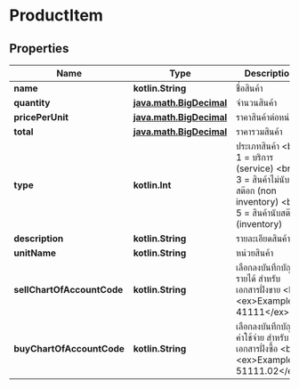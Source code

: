 
# ProductItem

## Properties
Name | Type | Description | Notes
------------ | ------------- | ------------- | -------------
**name** | **kotlin.String** | ชื่อสินค้า | 
**quantity** | [**java.math.BigDecimal**](java.math.BigDecimal.md) | จำนวนสินค้า | 
**pricePerUnit** | [**java.math.BigDecimal**](java.math.BigDecimal.md) | ราคาสินค้าต่อหน่วย | 
**total** | [**java.math.BigDecimal**](java.math.BigDecimal.md) | ราคารวมสินค้า | 
**type** | **kotlin.Int** | ประเภทสินค้า &lt;br&gt; 1 &#x3D; บริการ (service) &lt;br&gt; 3 &#x3D; สินค้าไม่นับสต๊อก (non inventory) &lt;br&gt; 5 &#x3D; สินค้านับสต๊อก (inventory) |  [optional]
**description** | **kotlin.String** | รายละเอียดสินค้า |  [optional]
**unitName** | **kotlin.String** | หน่วยสินค้า |  [optional]
**sellChartOfAccountCode** | **kotlin.String** | เลือกลงบันทึกบัญชีรายได้ สำหรับเอกสารฝั่งขาย &lt;br&gt; &lt;ex&gt;Example: 41111&lt;/ex&gt; |  [optional]
**buyChartOfAccountCode** | **kotlin.String** | เลือกลงบันทึกบัญชีค่าใช้จ่าย สำหรับเอกสารฝั่งซื้อ &lt;br&gt; &lt;ex&gt;Example: 51111.02&lt;/ex&gt; |  [optional]



